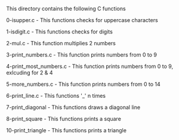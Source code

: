 This directory contains the following C functions

0-isupper.c - This functions checks for uppercase characters

1-isdigit.c - This functions checks for digits

2-mul.c - This function multiplies 2 numbers

3-print_numbers.c - This function prints numbers from 0 to 9

4-print_most_numbers.c - This function prints numbers from 0 to 9, exlcuding for 2 & 4

5-more_numbers.c - This function prints numbers from 0 to 14

6-print_line.c - This functions '_' n times

7-print_diagonal - This functions draws a diagonal line

8-print_square - This functions prints a square

10-print_triangle - This functions prints a triangle
